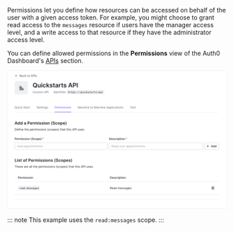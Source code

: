 Permissions let you define how resources can be accessed on behalf of the user with a given access token. For example, you might choose to grant read access to the `messages` resource if users have the manager access level, and a write access to that resource if they have the administrator access level.

You can define allowed permissions in the **Permissions** view of the Auth0 Dashboard's <a href="${manage_url}/#/apis" target="_blank" rel="noreferrer">APIs</a> section.

![Configure Permissions](/media/articles/server-apis/configure-permissions.png)

::: note
This example uses the `read:messages` scope.
:::
